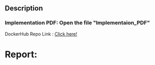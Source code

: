 ## Description
### Implementation PDF: Open the file "Implementaion_PDF"
DockerHub Repo Link : [Click here!](https://hub.docker.com/repository/docker/abhishekporwal836/flask-app-buyogo/general)

# Report:

